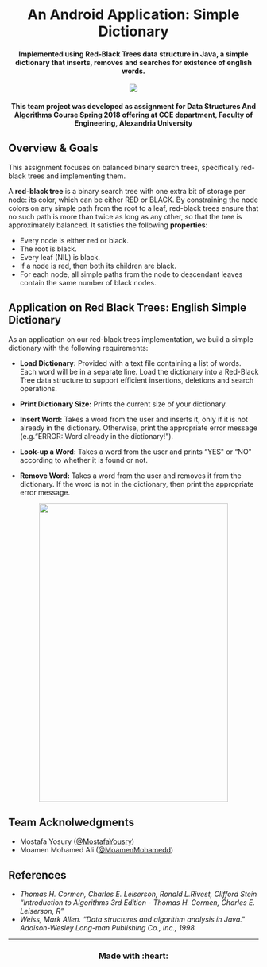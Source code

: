 <h1 align='center'>An Android Application: Simple Dictionary</h1>
<h4 align='center'>Implemented using Red-Black Trees data structure in Java, a simple dictionary that inserts, removes and searches for existence of english words.</h4>
<p align='center'> <img src="https://upload.wikimedia.org/wikipedia/commons/thumb/6/66/Red-black_tree_example.svg/500px-Red-black_tree_example.svg.png"/></p>
<h4 align='center'>This team project was developed as assignment for Data Structures And Algorithms Course Spring 2018 offering at CCE department, Faculty of Engineering, Alexandria University</h4>

## Overview & Goals
This assignment focuses on balanced binary search trees, specifically red-black trees and implementing them. 

A **red-black tree** is a binary search tree with one extra bit of storage per node: its color, which can be either RED or
BLACK. By constraining the node colors on any simple path from the root to a leaf, red-black trees ensure that no such path is more than twice as long as any other, so that the tree is approximately balanced.
It satisfies the following **properties**: 
- Every node is either red or black.
- The root is black.
- Every leaf (NIL) is black.
- If a node is red, then both its children are black.
- For each node, all simple paths from the node to descendant leaves contain the same number of black nodes.

## Application on Red Black Trees: English Simple Dictionary

As an application on our red-black trees implementation, we build a simple dictionary with the following requirements:
- **Load Dictionary:** Provided with a text file containing a list of words. Each word will be in a separate line. Load the dictionary into a Red-Black
Tree data structure to support efficient insertions, deletions and search operations.

- **Print Dictionary Size:** Prints the current size of your dictionary.

- **Insert Word:** Takes a word from the user and inserts it, only if it is not already in the dictionary. Otherwise, print the appropriate error message (e.g.“ERROR: Word already in the dictionary!").

- **Look-up a Word:** Takes a word from the user and prints “YES" or “NO" according to whether it is found or not.

- **Remove Word:** Takes a word from the user and removes it from the dictionary. If the word is not in the dictionary, then print the appropriate error message.

<p align='center'><img src="./demo.gif" width="380" height="600"/></p>

## Team Acknolwedgments
- Mostafa Yosury ([@MostafaYousry](https://github.com/MostafaYousry))
- Moamen Mohamed Ali ([@MoamenMohamedd](https://github.com/MoamenMohamedd))

## References

- *Thomas H. Cormen, Charles E. Leiserson, Ronald L.Rivest, Clifford Stein “Introduction to Algorithms 3rd Edition - Thomas H. Cormen, Charles E. Leiserson, R”*
- *Weiss, Mark Allen. “Data structures and algorithm analysis in Java." Addison-Wesley Long-man Publishing Co., Inc., 1998.*

---

<h3 align='center'>Made with :heart:</h3>
